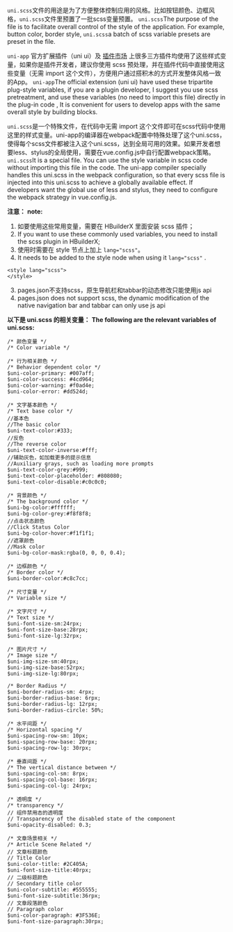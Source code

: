 `uni.scss`文件的用途是为了方便整体控制应用的风格。比如按钮颜色、边框风格，`uni.scss`文件里预置了一批scss变量预置。
`uni.scss`The purpose of the file is to facilitate overall control of the style of the application. For example, button color, border style, `uni.scss`a batch of scss variable presets are preset in the file.

 ``uni-app`` 官方扩展插件（uni ui）及 [插件市场](https://ext.dcloud.net.cn) 上很多三方插件均使用了这些样式变量，如果你是插件开发者，建议你使用 scss 预处理，并在插件代码中直接使用这些变量（无需 import 这个文件），方便用户通过搭积木的方式开发整体风格一致的App。
  `uni-app`The official extension (uni ui)  have used these tripartite plug-style variables, if you are a plugin developer, I suggest you use scss pretreatment, and use these variables (no need to import this file) directly in the plug-in code , It is convenient for users to develop apps with the same overall style by building blocks.

 ``uni.scss``是一个特殊文件，在代码中无需 import 这个文件即可在scss代码中使用这里的样式变量。uni-app的编译器在webpack配置中特殊处理了这个uni.scss，使得每个scss文件都被注入这个uni.scss，达到全局可用的效果。如果开发者想要less、stylus的全局使用，需要在vue.config.js中自行配置webpack策略。
  `uni.scss`It is a special file. You can use the style variable in scss code without importing this file in the code. The uni-app compiler specially handles this uni.scss in the webpack configuration, so that every scss file is injected into this uni.scss to achieve a globally available effect. If developers want the global use of less and stylus, they need to configure the webpack strategy in vue.config.js.

**注意：** 
**note:**

1. 如要使用这些常用变量，需要在 HBuilderX 里面安装 scss 插件；
1. If you want to use these commonly used variables, you need to install the scss plugin in HBuilderX;
2. 使用时需要在 style 节点上加上 ``lang="scss"``。
2. It needs to be added to the style node when using it  ``lang="scss"`` .
```
<style lang="scss">
</style>
```
3. pages.json不支持scss，原生导航栏和tabbar的动态修改只能使用js api
3. pages.json does not support scss, the dynamic modification of the native navigation bar and tabbar can only use js api

**以下是 uni.scss 的相关变量：**
**The following are the relevant variables of uni.scss:**

```
/* 颜色变量 */
/* Color variable */

/* 行为相关颜色 */
/* Behavior dependent color */
$uni-color-primary: #007aff;
$uni-color-success: #4cd964;
$uni-color-warning: #f0ad4e;
$uni-color-error: #dd524d;

/* 文字基本颜色 */
/* Text base color */
//基本色
//The basic color
$uni-text-color:#333;
//反色
//The reverse color
$uni-text-color-inverse:#fff;
//辅助灰色，如加载更多的提示信息
//Auxiliary grays, such as loading more prompts
$uni-text-color-grey:#999;
$uni-text-color-placeholder: #808080;
$uni-text-color-disable:#c0c0c0;

/* 背景颜色 */
/* The background color */
$uni-bg-color:#ffffff;
$uni-bg-color-grey:#f8f8f8;
//点击状态颜色
//Click Status Color
$uni-bg-color-hover:#f1f1f1;
//遮罩颜色
//Mask color
$uni-bg-color-mask:rgba(0, 0, 0, 0.4);

/* 边框颜色 */
/* Border color */
$uni-border-color:#c8c7cc;

/* 尺寸变量 */
/* Variable size */

/* 文字尺寸 */
/* Text size */
$uni-font-size-sm:24rpx;
$uni-font-size-base:28rpx;
$uni-font-size-lg:32rpx;

/* 图片尺寸 */
/* Image size */
$uni-img-size-sm:40rpx;
$uni-img-size-base:52rpx;
$uni-img-size-lg:80rpx;

/* Border Radius */
$uni-border-radius-sm: 4rpx;
$uni-border-radius-base: 6rpx;
$uni-border-radius-lg: 12rpx;
$uni-border-radius-circle: 50%;

/* 水平间距 */
/* Horizontal spacing */
$uni-spacing-row-sm: 10px;
$uni-spacing-row-base: 20rpx;
$uni-spacing-row-lg: 30rpx;

/* 垂直间距 */
/* The vertical distance between */
$uni-spacing-col-sm: 8rpx;
$uni-spacing-col-base: 16rpx;
$uni-spacing-col-lg: 24rpx;

/* 透明度 */
/* transparency */
// 组件禁用态的透明度
// Transparency of the disabled state of the component
$uni-opacity-disabled: 0.3;

/* 文章场景相关 */
/* Article Scene Related */
// 文章标题颜色
// Title Color
$uni-color-title: #2C405A;
$uni-font-size-title:40rpx;
// 二级标题颜色
// Secondary title color
$uni-color-subtitle: #555555;
$uni-font-size-subtitle:36rpx;
// 文章段落颜色
// Paragraph color
$uni-color-paragraph: #3F536E;
$uni-font-size-paragraph:30rpx;
```

